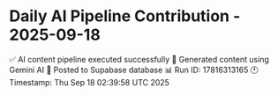 # Daily AI Pipeline Contribution - 2025-09-18

✅ AI content pipeline executed successfully
🤖 Generated content using Gemini AI
💾 Posted to Supabase database
📊 Run ID: 17816313165
🕐 Timestamp: Thu Sep 18 02:39:58 UTC 2025
